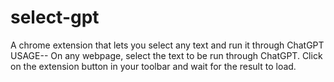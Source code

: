 # select-gpt

A chrome extension that lets you select any text and run it through ChatGPT
USAGE--
On any webpage, select the text to be run through ChatGPT.
Click on the extension button in your toolbar and wait for the result to load.

